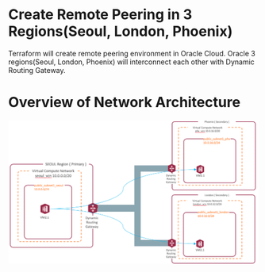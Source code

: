 # Create Remote Peering in 3 Regions(Seoul, London, Phoenix)
Terraform will create remote peering environment in Oracle Cloud.
Oracle 3 regions(Seoul, London, Phoenix) will interconnect each other with Dynamic Routing Gateway.

# Overview of Network Architecture
![picture](../images/remote_peering_network_architecture.png)
